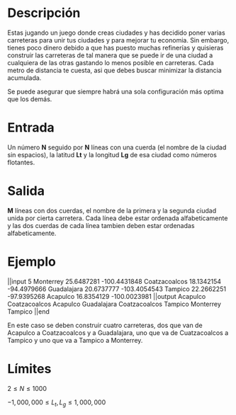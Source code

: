 # Descripción

Estas jugando un juego donde creas ciudades y has decidido poner varias carreteras para unir tus ciudades y para mejorar tu economia. Sin embargo, tienes poco dinero debido a que has puesto muchas refinerías y quisieras construir las carreteras de tal manera que se puede ir de una ciudad a cualquiera de las otras gastando lo menos posible en carreteras. Cada metro de distancia te cuesta, asi que debes buscar minimizar la distancia acumulada.

Se puede asegurar que siempre habrá una sola configuración más optima que los demás.

# Entrada

Un número **N** seguido por **N** líneas con una cuerda (el nombre de la ciudad sin espacios), la latitud **Lt** y la longitud **Lg** de esa ciudad como números flotantes.

# Salida

**M** líneas con dos cuerdas, el nombre de la primera y la segunda ciudad unida por cierta carretera. Cada línea debe estar ordenada alfabeticamente y las dos cuerdas de cada línea tambien deben estar ordenadas alfabeticamente.

# Ejemplo

||input
5
Monterrey 25.6487281 -100.4431848
Coatzacoalcos 18.1342154 -94.4979666
Guadalajara 20.6737777 -103.4054543
Tampico 22.2662251 -97.9395268
Acapulco 16.8354129 -100.0023981
||output
Acapulco Coatzacoalcos
Acapulco Guadalajara
Coatzacoalcos Tampico
Monterrey Tampico
||end

En este caso se deben construir cuatro carreteras, dos que van de Acapulco a Coatzacoalcos y a Guadalajara, uno que va de Cuatzacoalcos a Tampico y uno que va a Tampico a Monterrey.

# Límites

$2 \le N \le 1000$

$-1,000,000 \le L_t, L_g \le 1,000,000$